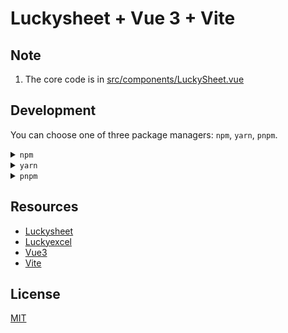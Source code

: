 # Luckysheet + Vue 3 + Vite

## Note
  1. The core code is in [src/components/LuckySheet.vue](./src/components/LuckySheet.vue)

## Development
  You can choose one of three package managers: `npm`, `yarn`, `pnpm`.

<details>
  <summary><code>npm</code></summary>

  <h5>Installation</h5>
  <pre><code>
  npm install
  </code></pre>
  <h5>Run</h5>
  <pre><code>
  npm run dev
  </code></pre>
  <h5>Build</h5>
  <pre><code>
  npm run build
  </code></pre>
</details>

<details>
  <summary><code>yarn</code></summary>

  <h5>Installation</h5>
  <pre><code>
  yarn install
  </code></pre>
  <h5>Run</h5>
  <pre><code>
  yarn run dev
  </code></pre>
  <h5>Build</h5>
  <pre><code>
  yarn run build
  </code></pre>
</details>

<details>
  <summary><code>pnpm</code></summary>

  <h5>Installation</h5>
  <pre><code>
  pnpm install
  </code></pre>
  <h5>Run</h5>
  <pre><code>
  pnpm run dev
  </code></pre>
  <h5>Build</h5>
  <pre><code>
  pnpm run build
  </code></pre>
</details>

## Resources
- [Luckysheet](https://github.com/mengshukeji/Luckysheet)
- [Luckyexcel](https://github.com/mengshukeji/Luckyexcel)
- [Vue3](https://vuejs.org/)
- [Vite](https://vitejs.dev/)

## License
[MIT](http://opensource.org/licenses/MIT)
